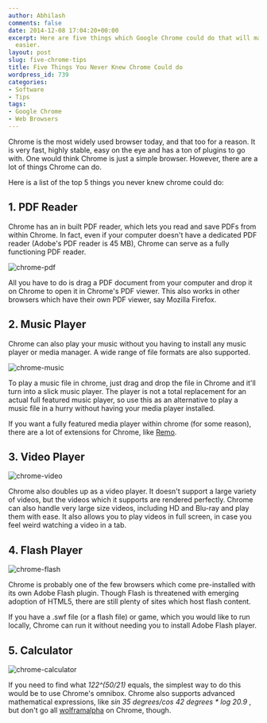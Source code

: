 ```yaml
---
author: Abhilash
comments: false
date: 2014-12-08 17:04:20+00:00
excerpt: Here are five things which Google Chrome could do that will make your life
  easier.
layout: post
slug: five-chrome-tips
title: Five Things You Never Knew Chrome Could do
wordpress_id: 739
categories:
- Software
- Tips
tags:
- Google Chrome
- Web Browsers
---
```


Chrome is the most widely used browser today, and that too for a reason. It is very fast, highly stable, easy on the eye and has a ton of plugins to go with. One would think Chrome is just a simple browser. However, there are a lot of things Chrome can do.

Here is a list of the top 5 things you never knew chrome could do:


## 1. PDF Reader


Chrome has an in built PDF reader, which lets you read and save PDFs from within Chrome. In fact, even if your computer doesn't have a dedicated PDF reader (Adobe's PDF reader is 45 MB), Chrome can serve as a fully functioning PDF reader.

![chrome-pdf](http://img.techcovered.org/tc/chrome-pdf.png)

All you have to do is drag a PDF document from your computer and drop it on Chrome to open it in Chrome's PDF viewer. This also works in other browsers which have their own PDF viewer, say Mozilla Firefox.


## 2. Music Player


Chrome can also play your music without you having to install any music player or media manager. A wide range of file formats are also supported.

![chrome-music](http://img.techcovered.org/tc/chrome-music.png)

To play a music file in chrome, just drag and drop the file in Chrome and it'll turn into a slick music player. The player is not a total replacement for an actual full featured music player, so use this as an alternative to play a music file in a hurry without having your media player installed.

If you want a fully featured media player within chrome (for some reason), there are a lot of extensions for Chrome, like [Remo](https://chrome.google.com/webstore/detail/remo-music-player/ajilpdcmebalpffmjjopcingplogifhb).


## 3. Video Player


![chrome-video](http://img.techcovered.org/tc/chrome-video.png)

Chrome also doubles up as a video player. It doesn't support a large variety of videos, but the videos which it supports are rendered perfectly. Chrome can also handle very large size videos, including HD and Blu-ray and play them with ease. It also allows you to play videos in full screen, in case you feel weird watching a video in a tab.


## 4. Flash Player


![chrome-flash](http://img.techcovered.org/tc/chrome-flash.png)

Chrome is probably one of the few browsers which come pre-installed with its own Adobe Flash plugin. Though Flash is threatened with emerging adoption of HTML5, there are still plenty of sites which host flash content.

If you have a .swf file (or a flash file) or game, which you would like to run locally, Chrome can run it without needing you to install Adobe Flash player.


## 5. Calculator


![chrome-calculator](http://img.techcovered.org/tc/chrome-calculator.png)

If you need to find what _122^(50/21)_ equals, the simplest way to do this would be to use Chrome's omnibox. Chrome also supports advanced mathematical expressions, like _sin 35 degrees/cos 42 degrees * log 20.9_ , but don't go all [wolframalpha](http://www.wolframalpha.com/) on Chrome, though.
